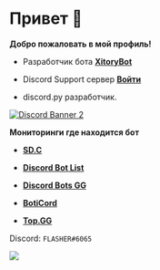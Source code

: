 # Привет :crescent_moon:

**Добро пожаловать в мой профиль!**

+ Разработчик бота <a href="https://discord.com/api/oauth2/authorize?client_id=1057771464541094010&permissions=8&scope=bot">**XitoryBot** </a>

+ Discord Support сервер <a href="[https://discord.gg/JZVpBBVpHf](https://discord.gg/v2wS27uMEZ)">**Войти**</a>

+ discord.py разработчик.

<a href="https://discord.gg/v2wS27uMEZ">![Discord Banner 2](https://discordapp.com/api/guilds/1057771464541094010/widget.png?style=banner2)</a>

**Мониторинги где находится бот**

+ <a href="https://bots.server-discord.com/944273641946886235">**SD.C**</a>

+ <a href="https://discordbotlist.com/bots/sonbot">**Discord Bot List**</a>

+ <a href="https://discord.bots.gg/bots/944273641946886235">**Discord Bots GG**</a>

+ <a href="https://boticord.top/bot/944273641946886235">**BotiCord**</a>

+ <a href="https://top.gg/bot/944273641946886235">**Top.GG**</a>

Discord: ``FLASHER#6065``

<a href="https://discord.com/users/597854685457678338">
   <img src="https://lanyard-profile-readme.vercel.app/api/597854685457678338?hideTimestamp=true&idleMessage=SonBot%20the%20best%F0%9F%92%A4" />
</a>
